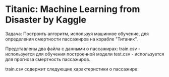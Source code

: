 # Titanic: Machine Learning from Disaster by Kaggle

Задача:
Построить алгоритм, используя машинное обучение, для определения смертности пассажиров на корабле "Титаник".

Представлены два файла с данными о пассажирах:
train.csv - используется для обучения построенной модели
test.csv - используется для прогноза смертность пассажиров.

train.csv содержит следующие характеристики о пассажире:
